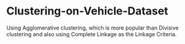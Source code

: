 # Clustering-on-Vehicle-Dataset
Using  Agglomerative clustering, which is more popular than Divisive clustering and also using Complete Linkage as the Linkage Criteria.
